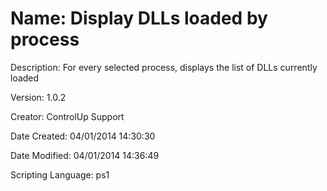 ﻿# Name: Display DLLs loaded by process

Description: For every selected process, displays the list of DLLs currently loaded

Version: 1.0.2

Creator: ControlUp Support

Date Created: 04/01/2014 14:30:30

Date Modified: 04/01/2014 14:36:49

Scripting Language: ps1

